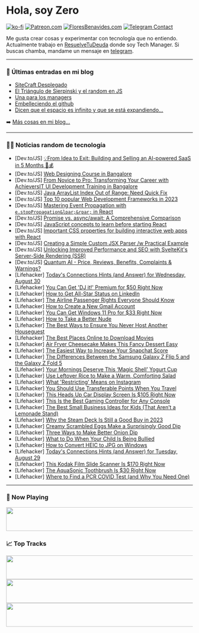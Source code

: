 # Hola, soy Zero

[![ko-fi](https://ko-fi.com/img/githubbutton_sm.svg)](https://ko-fi.com/J3J4N0LUK)
[![Patreon.com](https://img.shields.io/endpoint.svg?url=https%3A%2F%2Fshieldsio-patreon.vercel.app%2Fapi%3Fusername%3Dzerodragon%26type%3Dpatrons&style=for-the-badge)](https://patreon.com/zerodragon)
[![FloresBenavides.com](https://img.shields.io/website?down_message=oops&label=MiBlog&style=for-the-badge&up_message=online&url=https%3A%2F%2Ffloresbenavides.com)](https://floresbenavides.com)
[![Telegram Contact](https://img.shields.io/badge/escr%C3%ADbeme-ZeroDragon-%2326A5E4?style=for-the-badge&logo=telegram)](https://t.me/zerodragon)

Me gusta crear cosas y experimentar con tecnología que no entiendo.
Actualmente trabajo en [ResuelveTuDeuda](http://github.com/resuelve) donde soy Tech Manager.
Si buscas chamba, mandame un mensaje en [telegram](https://t.me/zerodragon).

---

### 📕 Últimas entradas en mi blog
<!-- BLOG-POST-LIST:START -->
- [SiteCraft Desplegado](https://floresbenavides.com/sitecraft-desplegado/)
- [El Triángulo de Sierpinski y el random en JS](https://floresbenavides.com/el-triangulo-de-sierpinski-y-el-random-en-js/)
- [Una para los managers](https://floresbenavides.com/una-para-los-managers/)
- [Embelleciendo el github](https://floresbenavides.com/embelleciendo-el-github/)
- [Dicen que el espacio es infinito y que se está expandiendo…](https://floresbenavides.com/dicen-que-el-espacio-es-infinito-y-que-se-esta-expandiendo/)
<!-- BLOG-POST-LIST:END -->

➡️ [Más cosas en mi blog...](https://floresbenavides.com)

---

### 👨‍💻 Noticias random de tecnología
<!-- TECH-POSTS:START -->
- [Dev.to/JS] [💡From Idea to Exit: Building and Selling an AI-powered SaaS in 5 Months 🤖💰](https://dev.to/wasp/from-idea-to-exit-building-and-selling-an-ai-powered-saas-in-5-months-27d9)
- [Dev.to/JS] [Web Designing Course in Bangalore](https://dev.to/a2nacademy1/web-designing-course-in-bangalore-1jkj)
- [Dev.to/JS] [From Novice to Pro: Transforming Your Career with AchieversIT UI Development Training in Bangalore](https://dev.to/aravind86556441/from-novice-to-pro-transforming-your-career-with-achieversit-ui-development-training-in-bangalore-5eng)
- [Dev.to/JS] [Java ArrayList Index Out of Range: Need Quick Fix](https://dev.to/samkir/java-arraylist-index-out-of-range-need-quick-fix-o36)
- [Dev.to/JS] [Top 10 popular Web Development Frameworks in 2023](https://dev.to/sparkouttech/top-10-popular-web-development-frameworks-in-2023-fc5)
- [Dev.to/JS] [Mastering Event Propagation with `e.stopPropagation&lpar;&rpar;` in React](https://dev.to/wakywayne/mastering-event-propagation-with-estoppropagation-in-react-36ci)
- [Dev.to/JS] [Promise vs. async/await: A Comprehensive Comparison](https://dev.to/diegoammann/promise-vs-asyncawait-a-comprehensive-comparison-3af7)
- [Dev.to/JS] [JavaScript concepts to learn before starting React](https://dev.to/frankd12333/javascript-concepts-to-learn-before-starting-react-2e59)
- [Dev.to/JS] [Important CSS properties for building interactive web apps with React](https://dev.to/frankd12333/important-css-properties-for-building-interactive-web-apps-with-react-43db)
- [Dev.to/JS] [Creating a Simple Custom JSX Parser /w Practical Example](https://dev.to/mike-at-redspace/creating-a-simple-custom-jsx-parser-w-practical-example-1p8h)
- [Dev.to/JS] [Unlocking Improved Performance and SEO with SvelteKit&#39;s Server-Side Rendering &lpar;SSR&rpar;](https://dev.to/ahmed_onour/unlocking-improved-performance-and-seo-with-sveltekits-server-side-rendering-ssr-195j)
- [Dev.to/JS] [Quantum AI - Price, Reviews, Benefits, Complaints &amp; Warnings?](https://dev.to/quantumai340459/quantum-ai-price-reviews-benefits-complaints-warnings-351)
- [Lifehacker] [Today&#39;s Connections Hints &lpar;and Answer&rpar; for Wednesday, August 30](https://lifehacker.com/todays-connections-hints-and-answer-for-wednesday-au-1850783251?utm_source=regular)
- [Lifehacker] [You Can Get &#39;DJ it!&#39; Premium for $50 Right Now](https://lifehacker.com/you-can-get-dj-it-premium-for-50-right-now-1850776787?utm_source=regular)
- [Lifehacker] [How to Get All-Star Status on LinkedIn](https://lifehacker.com/how-to-get-all-star-status-on-linkedin-1850785211?utm_source=regular)
- [Lifehacker] [The Airline Passenger Rights Everyone Should Know](https://lifehacker.com/the-airline-passenger-rights-everyone-should-know-1848321073?utm_source=regular)
- [Lifehacker] [How to Create a New Gmail Account](https://lifehacker.com/how-to-create-a-new-gmail-account-1850784055?utm_source=regular)
- [Lifehacker] [You Can Get Windows 11 Pro for $33 Right Now](https://lifehacker.com/you-can-get-windows-11-pro-for-33-right-now-1850776721?utm_source=regular)
- [Lifehacker] [How to Take a Better Nude](https://lifehacker.com/how-to-take-your-best-nudes-ever-1846640354?utm_source=regular)
- [Lifehacker] [The Best Ways to Ensure You Never Host Another Houseguest](https://lifehacker.com/the-best-ways-to-ensure-you-never-host-another-housegue-1850784005?utm_source=regular)
- [Lifehacker] [The Best Places Online to Download Movies](https://lifehacker.com/the-best-places-online-to-download-movies-1850781619?utm_source=regular)
- [Lifehacker] [Air Fryer Cheesecake Makes This Fancy Dessert Easy](https://lifehacker.com/make-your-next-cheesecake-in-an-air-fryer-1849581857?utm_source=regular)
- [Lifehacker] [The Easiest Way to Increase Your Snapchat Score](https://lifehacker.com/the-easiest-way-to-increase-your-snapchat-score-1850783404?utm_source=regular)
- [Lifehacker] [The Differences Between the Samsung Galaxy Z Flip 5 and the Galaxy Z Fold 5](https://lifehacker.com/the-differences-between-the-samsung-galaxy-z-flip-5-and-1850782228?utm_source=regular)
- [Lifehacker] [Your Mornings Deserve This ‘Magic Shell’ Yogurt Cup](https://lifehacker.com/your-mornings-deserve-this-magic-shell-yogurt-cup-1850784080?utm_source=regular)
- [Lifehacker] [Use Leftover Rice to Make a Warm, Comforting Salad](https://lifehacker.com/use-leftover-rice-to-make-a-warm-comforting-salad-1850783678?utm_source=regular)
- [Lifehacker] [What &#39;Restricting&#39; Means on Instagram](https://lifehacker.com/what-restricting-means-on-instagram-1850781850?utm_source=regular)
- [Lifehacker] [You Should Use Transferable Points When You Travel](https://lifehacker.com/you-should-use-transferable-points-when-you-travel-1850783625?utm_source=regular)
- [Lifehacker] [This Heads Up Car Display Screen Is $105 Right Now](https://lifehacker.com/this-heads-up-car-display-screen-is-105-right-now-1850776780?utm_source=regular)
- [Lifehacker] [This Is the Best Gaming Controller for Any Console](https://lifehacker.com/this-is-the-best-gaming-controller-for-any-console-1850781549?utm_source=regular)
- [Lifehacker] [The Best Small Business Ideas for Kids &lpar;That Aren’t a Lemonade Stand&rpar;](https://lifehacker.com/small-business-ideas-for-kids-1850782196?utm_source=regular)
- [Lifehacker] [Why the Steam Deck Is Still a Good Buy in 2023](https://lifehacker.com/why-the-steam-deck-is-still-a-good-buy-in-2023-1850776190?utm_source=regular)
- [Lifehacker] [Creamy Scrambled Eggs Make a Surprisingly Good Dip](https://lifehacker.com/creamy-scrambled-eggs-make-a-surprisingly-good-dip-1850781646?utm_source=regular)
- [Lifehacker] [Three Ways to Make Better Onion Dip](https://lifehacker.com/three-ways-to-make-better-onion-dip-1850781583?utm_source=regular)
- [Lifehacker] [What to Do When Your Child Is Being Bullied](https://lifehacker.com/what-to-do-when-your-child-is-being-bullied-1850781104?utm_source=regular)
- [Lifehacker] [How to Convert HEIC to JPG on Windows](https://lifehacker.com/how-to-convert-heic-to-jpg-on-windows-and-mac-1850780835?utm_source=regular)
- [Lifehacker] [Today&#39;s Connections Hints &lpar;and Answer&rpar; for Tuesday, August 29](https://lifehacker.com/connections-answer-today-august-29-2023-1850780572?utm_source=regular)
- [Lifehacker] [This Kodak Film Slide Scanner Is $170 Right Now](https://lifehacker.com/this-kodak-film-slide-scanner-is-170-right-now-1850768552?utm_source=regular)
- [Lifehacker] [The AquaSonic Toothbrush Is $30 Right Now](https://lifehacker.com/the-aquasonic-toothbrush-is-30-right-now-1850770852?utm_source=regular)
- [Lifehacker] [Where to Find a PCR COVID Test &lpar;and Why You Need One&rpar;](https://lifehacker.com/where-to-find-a-pcr-covid-test-and-why-you-need-one-1850779459?utm_source=regular)<!-- TECH-POSTS:END -->

---

### 🎵 Now Playing
<a href="https://spotify-now-playing-dun.vercel.app/now-playing?open"><img src="https://spotify-now-playing-dun.vercel.app/now-playing" width="540" height="64"></a>

### 📈 Top Tracks
<a href="https://spotify-now-playing-dun.vercel.app/top-tracks?i=1&open"><img src="https://spotify-now-playing-dun.vercel.app/top-tracks?i=1" width="540" height="64"></a>
<a href="https://spotify-now-playing-dun.vercel.app/top-tracks?i=2&open"><img src="https://spotify-now-playing-dun.vercel.app/top-tracks?i=2" width="540" height="64"></a>
<a href="https://spotify-now-playing-dun.vercel.app/top-tracks?i=3&open"><img src="https://spotify-now-playing-dun.vercel.app/top-tracks?i=3" width="540" height="64"></a>
